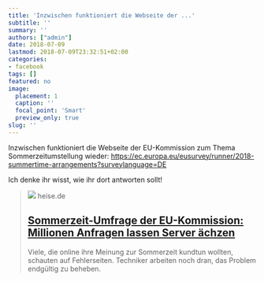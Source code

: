 ```yaml
---
title: 'Inzwischen funktioniert die Webseite der ...'
subtitle: ''
summary: ''
authors: ["admin"]
date: 2018-07-09
lastmod: 2018-07-09T23:32:51+02:00
categories:
- facebook
tags: []
featured: no
image:
  placement: 1
  caption: ''
  focal_point: 'Smart'
  preview_only: true
slug: ''
---
```

Inzwischen funktioniert die Webseite der EU-Kommission zum Thema Sommerzeitumstellung wieder: https://ec.europa.eu/eusurvey/runner/2018-summertime-arrangements?surveylanguage=DE

Ich denke ihr wisst, wie ihr dort antworten sollt!
> [![](https://heise.cloudimg.io/bound/1200x1200/q85.png-lossy-85.webp-lossy-85.foil1/_www-heise-de_/imgs/18/2/4/6/1/6/0/4/70b0fd9577ef52ba55e811e8aa38b110v1_max_755x424_b3535db83dc50e27c1bb1392364c95a2-cc6f2cee8850bddf.jpeg)](https://www.heise.de/newsticker/meldung/Sommerzeit-Umfrage-der-EU-Kommission-Millionen-Anfragen-lassen-Server-aechzen-4106316.html)
> heise.de
> ## [Sommerzeit-Umfrage der EU-Kommission: Millionen Anfragen lassen Server ächzen](https://www.heise.de/newsticker/meldung/Sommerzeit-Umfrage-der-EU-Kommission-Millionen-Anfragen-lassen-Server-aechzen-4106316.html)
>
>Viele, die online ihre Meinung zur Sommerzeit kundtun wollten, schauten auf Fehlerseiten. Techniker arbeiten noch dran, das Problem endgültig zu beheben.

